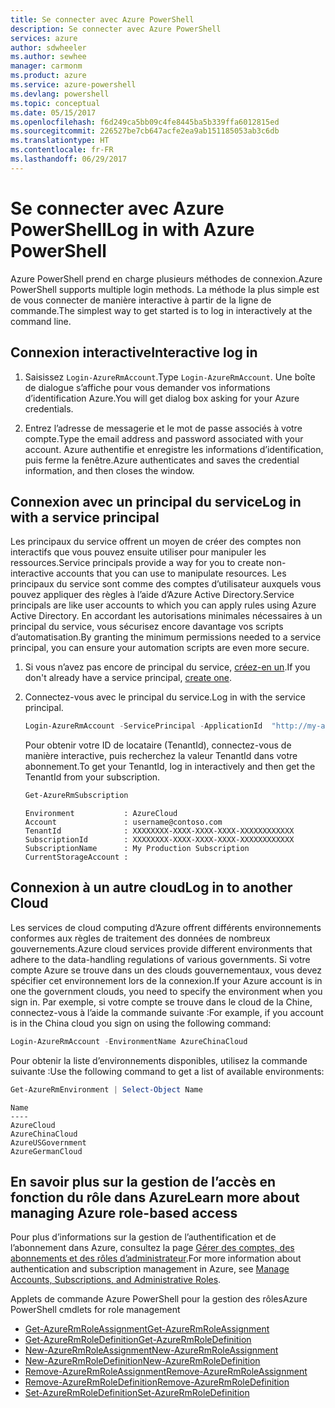 ```yaml
---
title: Se connecter avec Azure PowerShell
description: Se connecter avec Azure PowerShell
services: azure
author: sdwheeler
ms.author: sewhee
manager: carmonm
ms.product: azure
ms.service: azure-powershell
ms.devlang: powershell
ms.topic: conceptual
ms.date: 05/15/2017
ms.openlocfilehash: f6d249ca5bb09c4fe8445ba5b339ffa6012815ed
ms.sourcegitcommit: 226527be7cb647acfe2ea9ab151185053ab3c6db
ms.translationtype: HT
ms.contentlocale: fr-FR
ms.lasthandoff: 06/29/2017
---
```

# <a name="log-in-with-azure-powershell"></a><span data-ttu-id="18088-103">Se connecter avec Azure PowerShell</span><span class="sxs-lookup"><span data-stu-id="18088-103">Log in with Azure PowerShell</span></span>

<span data-ttu-id="18088-104">Azure PowerShell prend en charge plusieurs méthodes de connexion.</span><span class="sxs-lookup"><span data-stu-id="18088-104">Azure PowerShell supports multiple login methods.</span></span> <span data-ttu-id="18088-105">La méthode la plus simple est de vous connecter de manière interactive à partir de la ligne de commande.</span><span class="sxs-lookup"><span data-stu-id="18088-105">The simplest way to get started is to log in interactively at the command line.</span></span>

## <a name="interactive-log-in"></a><span data-ttu-id="18088-106">Connexion interactive</span><span class="sxs-lookup"><span data-stu-id="18088-106">Interactive log in</span></span>

1. <span data-ttu-id="18088-107">Saisissez `Login-AzureRmAccount`.</span><span class="sxs-lookup"><span data-stu-id="18088-107">Type `Login-AzureRmAccount`.</span></span> <span data-ttu-id="18088-108">Une boîte de dialogue s’affiche pour vous demander vos informations d’identification Azure.</span><span class="sxs-lookup"><span data-stu-id="18088-108">You will get dialog box asking for your Azure credentials.</span></span>

2. <span data-ttu-id="18088-109">Entrez l’adresse de messagerie et le mot de passe associés à votre compte.</span><span class="sxs-lookup"><span data-stu-id="18088-109">Type the email address and password associated with your account.</span></span> <span data-ttu-id="18088-110">Azure authentifie et enregistre les informations d’identification, puis ferme la fenêtre.</span><span class="sxs-lookup"><span data-stu-id="18088-110">Azure authenticates and saves the credential information, and then closes the window.</span></span>

## <a name="log-in-with-a-service-principal"></a><span data-ttu-id="18088-111">Connexion avec un principal du service</span><span class="sxs-lookup"><span data-stu-id="18088-111">Log in with a service principal</span></span>

<span data-ttu-id="18088-112">Les principaux du service offrent un moyen de créer des comptes non interactifs que vous pouvez ensuite utiliser pour manipuler les ressources.</span><span class="sxs-lookup"><span data-stu-id="18088-112">Service principals provide a way for you to create non-interactive accounts that you can use to manipulate resources.</span></span> <span data-ttu-id="18088-113">Les principaux du service sont comme des comptes d’utilisateur auxquels vous pouvez appliquer des règles à l’aide d’Azure Active Directory.</span><span class="sxs-lookup"><span data-stu-id="18088-113">Service principals are like user accounts to which you can apply rules using Azure Active Directory.</span></span> <span data-ttu-id="18088-114">En accordant les autorisations minimales nécessaires à un principal du service, vous sécurisez encore davantage vos scripts d’automatisation.</span><span class="sxs-lookup"><span data-stu-id="18088-114">By granting the minimum permissions needed to a service principal, you can ensure your automation scripts are even more secure.</span></span>

1. <span data-ttu-id="18088-115">Si vous n’avez pas encore de principal du service, [créez-en un](create-azure-service-principal-azureps.md).</span><span class="sxs-lookup"><span data-stu-id="18088-115">If you don't already have a service principal, [create one](create-azure-service-principal-azureps.md).</span></span>

2. <span data-ttu-id="18088-116">Connectez-vous avec le principal du service.</span><span class="sxs-lookup"><span data-stu-id="18088-116">Log in with the service principal.</span></span>

    ```powershell
    Login-AzureRmAccount -ServicePrincipal -ApplicationId  "http://my-app" -Credential $pscredential -TenantId $tenantid
    ```

    <span data-ttu-id="18088-117">Pour obtenir votre ID de locataire (TenantId), connectez-vous de manière interactive, puis recherchez la valeur TenantId dans votre abonnement.</span><span class="sxs-lookup"><span data-stu-id="18088-117">To get your TenantId, log in interactively and then get the TenantId from your subscription.</span></span>

    ```powershell
    Get-AzureRmSubscription
    ```

    ```
    Environment           : AzureCloud
    Account               : username@contoso.com
    TenantId              : XXXXXXXX-XXXX-XXXX-XXXX-XXXXXXXXXXXX
    SubscriptionId        : XXXXXXXX-XXXX-XXXX-XXXX-XXXXXXXXXXXX
    SubscriptionName      : My Production Subscription
    CurrentStorageAccount :
    ```

## <a name="log-in-to-another-cloud"></a><span data-ttu-id="18088-118">Connexion à un autre cloud</span><span class="sxs-lookup"><span data-stu-id="18088-118">Log in to another Cloud</span></span>

<span data-ttu-id="18088-119">Les services de cloud computing d’Azure offrent différents environnements conformes aux règles de traitement des données de nombreux gouvernements.</span><span class="sxs-lookup"><span data-stu-id="18088-119">Azure cloud services provide different environments that adhere to the data-handling regulations of various governments.</span></span> <span data-ttu-id="18088-120">Si votre compte Azure se trouve dans un des clouds gouvernementaux, vous devez spécifier cet environnement lors de la connexion.</span><span class="sxs-lookup"><span data-stu-id="18088-120">If your Azure account is in one the government clouds, you need to specify the environment when you sign in.</span></span> <span data-ttu-id="18088-121">Par exemple, si votre compte se trouve dans le cloud de la Chine, connectez-vous à l’aide la commande suivante :</span><span class="sxs-lookup"><span data-stu-id="18088-121">For example, if you account is in the China cloud you sign on using the following command:</span></span>

```powershell
Login-AzureRmAccount -EnvironmentName AzureChinaCloud
```

<span data-ttu-id="18088-122">Pour obtenir la liste d’environnements disponibles, utilisez la commande suivante :</span><span class="sxs-lookup"><span data-stu-id="18088-122">Use the following command to get a list of available environments:</span></span>

```powershell
Get-AzureRmEnvironment | Select-Object Name
```

```
Name
----
AzureCloud
AzureChinaCloud
AzureUSGovernment
AzureGermanCloud
```

## <a name="learn-more-about-managing-azure-role-based-access"></a><span data-ttu-id="18088-123">En savoir plus sur la gestion de l’accès en fonction du rôle dans Azure</span><span class="sxs-lookup"><span data-stu-id="18088-123">Learn more about managing Azure role-based access</span></span>

<span data-ttu-id="18088-124">Pour plus d’informations sur la gestion de l’authentification et de l’abonnement dans Azure, consultez la page [Gérer des comptes, des abonnements et des rôles d’administrateur](/azure/active-directory/role-based-access-control-configure).</span><span class="sxs-lookup"><span data-stu-id="18088-124">For more information about authentication and subscription management in Azure, see [Manage Accounts, Subscriptions, and Administrative Roles](/azure/active-directory/role-based-access-control-configure).</span></span>

<span data-ttu-id="18088-125">Applets de commande Azure PowerShell pour la gestion des rôles</span><span class="sxs-lookup"><span data-stu-id="18088-125">Azure PowerShell cmdlets for role management</span></span>

* [<span data-ttu-id="18088-126">Get-AzureRmRoleAssignment</span><span class="sxs-lookup"><span data-stu-id="18088-126">Get-AzureRmRoleAssignment</span></span>](/powershell/module/AzureRM.Resources/Get-AzureRmRoleAssignment)
* [<span data-ttu-id="18088-127">Get-AzureRmRoleDefinition</span><span class="sxs-lookup"><span data-stu-id="18088-127">Get-AzureRmRoleDefinition</span></span>](/powershell/module/AzureRM.Resources/Get-AzureRmRoleDefinition)
* [<span data-ttu-id="18088-128">New-AzureRmRoleAssignment</span><span class="sxs-lookup"><span data-stu-id="18088-128">New-AzureRmRoleAssignment</span></span>](/powershell/module/AzureRM.Resources/New-AzureRmRoleAssignment)
* [<span data-ttu-id="18088-129">New-AzureRmRoleDefinition</span><span class="sxs-lookup"><span data-stu-id="18088-129">New-AzureRmRoleDefinition</span></span>](/powershell/module/AzureRM.Resources/New-AzureRmRoleDefinition)
* [<span data-ttu-id="18088-130">Remove-AzureRmRoleAssignment</span><span class="sxs-lookup"><span data-stu-id="18088-130">Remove-AzureRmRoleAssignment</span></span>](/powershell/module/AzureRM.Resources/Remove-AzureRmRoleAssignment)
* [<span data-ttu-id="18088-131">Remove-AzureRmRoleDefinition</span><span class="sxs-lookup"><span data-stu-id="18088-131">Remove-AzureRmRoleDefinition</span></span>](/powershell/module/AzureRM.Resources/Remove-AzureRmRoleDefinition)
* [<span data-ttu-id="18088-132">Set-AzureRmRoleDefinition</span><span class="sxs-lookup"><span data-stu-id="18088-132">Set-AzureRmRoleDefinition</span></span>](/powershell/moduel/AzureRM.Resources/Set-AzureRmRoleDefinition)
